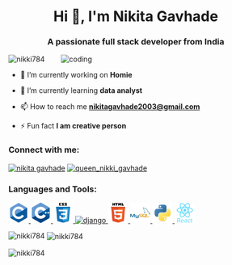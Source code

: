 <h1 align="center">Hi 👋, I'm Nikita Gavhade</h1>
<h3 align="center">A passionate full stack developer from India</h3>

<img align="right" alt="coding" width="400" src="![image](https://github.com/user-attachments/assets/c84f0248-3357-453d-8120-103ffe351ed1)
">
  
<p align="left"> <img src="https://komarev.com/ghpvc/?username=nikki784&label=Profile%20views&color=0e75b6&style=flat" alt="nikki784" /> </p>

- 🔭 I’m currently working on **Homie**

- 🌱 I’m currently learning **data analyst**

- 📫 How to reach me **nikitagavhade2003@gmail.com**

- ⚡ Fun fact **I am creative person**

<h3 align="left">Connect with me:</h3>
<p align="left">
<a href="https://linkedin.com/in/nikita gavhade" target="blank"><img align="center" src="https://raw.githubusercontent.com/rahuldkjain/github-profile-readme-generator/master/src/images/icons/Social/linked-in-alt.svg" alt="nikita gavhade" height="30" width="40" /></a>
<a href="https://instagram.com/queen_nikki_gavhade" target="blank"><img align="center" src="https://raw.githubusercontent.com/rahuldkjain/github-profile-readme-generator/master/src/images/icons/Social/instagram.svg" alt="queen_nikki_gavhade" height="30" width="40" /></a>
</p>

<h3 align="left">Languages and Tools:</h3>
<p align="left"> <a href="https://www.cprogramming.com/" target="_blank" rel="noreferrer"> <img src="https://raw.githubusercontent.com/devicons/devicon/master/icons/c/c-original.svg" alt="c" width="40" height="40"/> </a> <a href="https://www.w3schools.com/cpp/" target="_blank" rel="noreferrer"> <img src="https://raw.githubusercontent.com/devicons/devicon/master/icons/cplusplus/cplusplus-original.svg" alt="cplusplus" width="40" height="40"/> </a> <a href="https://www.w3schools.com/css/" target="_blank" rel="noreferrer"> <img src="https://raw.githubusercontent.com/devicons/devicon/master/icons/css3/css3-original-wordmark.svg" alt="css3" width="40" height="40"/> </a> <a href="https://www.djangoproject.com/" target="_blank" rel="noreferrer"> <img src="https://cdn.worldvectorlogo.com/logos/django.svg" alt="django" width="40" height="40"/> </a> <a href="https://www.w3.org/html/" target="_blank" rel="noreferrer"> <img src="https://raw.githubusercontent.com/devicons/devicon/master/icons/html5/html5-original-wordmark.svg" alt="html5" width="40" height="40"/> </a> <a href="https://www.mysql.com/" target="_blank" rel="noreferrer"> <img src="https://raw.githubusercontent.com/devicons/devicon/master/icons/mysql/mysql-original-wordmark.svg" alt="mysql" width="40" height="40"/> </a> <a href="https://www.python.org" target="_blank" rel="noreferrer"> <img src="https://raw.githubusercontent.com/devicons/devicon/master/icons/python/python-original.svg" alt="python" width="40" height="40"/> </a> <a href="https://reactjs.org/" target="_blank" rel="noreferrer"> <img src="https://raw.githubusercontent.com/devicons/devicon/master/icons/react/react-original-wordmark.svg" alt="react" width="40" height="40"/> </a> </p>

<p><img align="left" src="https://github-readme-stats.vercel.app/api/top-langs?username=nikki784&show_icons=true&locale=en&layout=compact" alt="nikki784" /></p>

<p>&nbsp;<img align="center" src="https://github-readme-stats.vercel.app/api?username=nikki784&show_icons=true&locale=en" alt="nikki784" /></p>

<p><img align="center" src="https://github-readme-streak-stats.herokuapp.com/?user=nikki784&" alt="nikki784" /></p>
